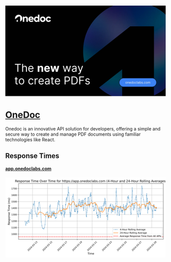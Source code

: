 [![Visit OneDoc](imagePreview.webp)](https://onedoc.com)

# [OneDoc](https://onedoc.com)

Onedoc is an innovative API solution for developers, offering a simple and secure way to create and manage PDF documents using familiar technologies like React.

## Response Times

#### [app.onedoclabs.com](https://app.onedoclabs.com)

![app.onedoclabs.com](response-time-charts/6170702e6f6e65646f636c6162732e636f6d.svg)
